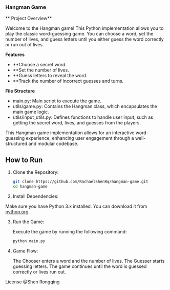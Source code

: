 ### Hangman Game

** Project Overview**

Welcome to the Hangman game! This Python implementation allows you to play the classic word-guessing game. You can choose a word, set the number of lives, and guess letters until you either guess the word correctly or run out of lives.

**Features**

- **Choose a secret word.
- **Set the number of lives.
- **Guess letters to reveal the word.
- **Track the number of incorrect guesses and turns.

**File Structure**

- main.py: Main script to execute the game.
- utils/game.py: Contains the Hangman class, which encapsulates the main game logic.
- utils/input_utils.py: Defines functions to handle user input, such as getting the secret word, lives, and guesses from the players.

This Hangman game implementation allows for an interactive word-guessing experience, enhancing user engagement through a well-structured and modular codebase.

## How to Run

1. Clone the Repository:

    ```bash
    git clone https://github.com/RachaelShenRq/hangman-game.git
    cd hangman-game
    ```

2.  Install Dependencies:

   Make sure you have Python 3.x installed. You can download it from [python.org](https://www.python.org/downloads/).

3. Run the Game:

   Execute the game by running the following command:

   ```bash
   python main.py
   ```

4. Game Flow:

    The Chooser enters a word and the number of lives.
    The Guesser starts guessing letters.
    The game continues until the word is guessed correctly or lives run out.

License
    @Shen Rongqing   